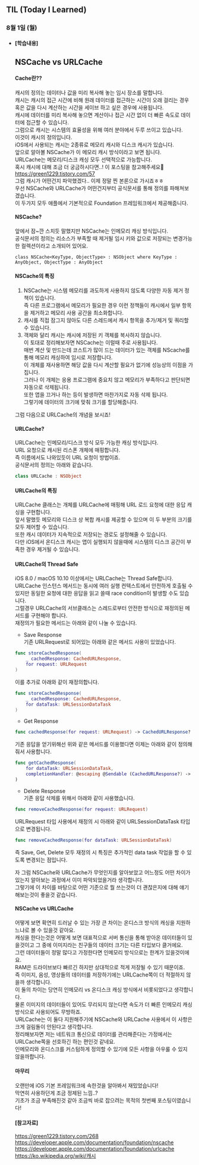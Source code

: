 ## TIL (Today I Learned)

### 8월 1일 (월)   

- #### [학습내용] 
  ## NSCache vs URLCache  
  #### Cache란??      
  캐시의 정의는 데이터나 값을 미리 복사해 놓는 임시 장소를 말합니다.  
  캐시는 캐시의 접근 시간에 비해 원래 데이터를 접근하는 시간이 오래 걸리는 경우 혹은 값을 다시 계산하는 시간을 세이브 하고 싶은 경우에 사용됩니다.   
  캐시에 데이터를 미리 복사해 놓으면 계산이나 접근 시간 없이 더 빠른 속도로 데이터에 접근할 수 있습니다.   
  그럼으로 캐시는 시스템의 효율성을 위해 여러 분야에서 두루 쓰이고 있습니다.   
  이것이 캐시의 정의입니다.   
  iOS에서 사용되는 캐시는 2종류로 메모리 캐시와 디스크 캐시가 있습니다.   
  앞으로 알아볼 NSCache가 이 메모리 캐시 방식이라고 보면 됩니다.    
  URLCache는 메모리/디스크 캐싱 모두 선택적으로 가능합니다.   
  혹시 캐시에 대해 조금 더 궁금하시다면..! 이 포스팅을 참고해주세요🙌   
  https://green1229.tistory.com/57   
  그럼 캐시가 어떤건지 파악했겠다.. 이제 정말 찐 본론으로 가시죠ㅎㅎ   
  우선 NSCache와 URLCache가 어떤건지부터 공식문서를 통해 정의를 파해쳐보겠습니다.   
  이 두가지 모두 애플에서 기본적으로 Foundation 프레임워크에서 제공해줍니다.  

  #### NSCache?   

  앞에서 잠~깐 스치듯 말했지만 NSCache는 인메모리 캐싱 방식입니다.   
  공식문서의 정의는 리소스가 부족할 때 제거될 임시 키와 값으로 저장되는 변경가능한 컬렉션이라고 소개되어 있어요.   
  ```swfit
  class NSCache<KeyType, ObjectType> : NSObject where KeyType : AnyObject, ObjectType : AnyObject
  ```


  #### NSCache의 특징   

   1. NSCache는 시스템 메모리를 과도하게 사용하지 않도록 다양한 자동 제거 정책이 있습니다.   
      즉 다른 프로그램에서 메모리가 필요한 경우 이런 정책들이 캐시에서 일부 항목을 제거하고 메모리 사용 공간을 최소화합니다.   
   2. 캐시를 직접 잠그지 않아도 다른 스레드에서 캐시 항목을 추가/제거 및 쿼리할 수 있습니다.   
   3. 객체와 달리 캐시는 캐시에 저장된 키 객체를 복사하지 않습니다.   
    이 토대로 정리해보자면 NSCache는 이럴때 주로 사용됩니다.   
    매번 계산 및 만드는데 코스트가 많이 드는 데이터가 있는 객체를 NScache를 통해 메모리 캐싱하여 임시로 저장합니다.   
    이 개체를 재사용하면 해당 값을 다시 계산할 필요가 없기에 성능상의 이점을 가집니다.   
    그러나 이 개체는 응용 프로그램에 중요치 않고 메모리가 부족하다고 판단되면 자동으로 삭제됩니다.   
    또한 앱을 끄거나 하는 등이 발생하면 마찬가지로 자동 삭제 됩니다.   
    그렇기에 데이터의 크기에 맞춰 크기를 할당해줍니다.   

  그럼 다음으로 URLCache의 개념을 보시죠!   

  #### URLCache?   

  URLCache는 인메모리/디스크 방식 모두 가능한 캐싱 방식입니다.   
  URL 요청으로 캐시된 리스폰 개체에 매핑합니다.   
  즉 이름에서도 나와있듯이 URL 요청이 방법이죠.   
  공식문서의 정의는 아래와 같습니다.   
  ```swift
  class URLCache : NSObject
  ```

  #### URLCache의 특징   

  URLCache 클래스는 개체를 URLCache에 매핑해 URL 로드 요청에 대한 응답 캐싱을 구현합니다.   
  앞서 말했듯 메모리와 디스크 상 복합 캐시를 제공할 수 있으며 이 두 부분의 크기를 모두 제어할 수 있습니다.   
  또한 캐시 데이터가 지속적으로 저장되는 경로도 설정해줄 수 있습니다.   
  다만 iOS에서 온디스크 캐시는 앱이 실행되지 않을때에 시스템의 디스크 공간이 부족한 경우 제거될 수 있습니다.   

  #### URLCache의 Thread Safe   

  iOS 8.0 / macOS 10.10 이상에서는 URLCache는 Thread Safe합니다.   
  URLCache 인스턴스 메서드는 동시에 여러 실행 컨텍스트에서 안전하게 호출될 수 있지만 동일한 요청에 대한 응답을 읽고 쓸때 race condition이 발생할 수도 있습니다.   
  그럴경우 URLCache의 서브클래스는 스레드로부터 안전한 방식으로 재정의된 메서드를 구현해야 합니다.   
  재정의가 필요한 메서드는 아래와 같이 나눌 수 있습니다.   

  - Save Response   
    기존 URLRequest로 되어있는 아래와 같은 메서드 사용이 있었습니다.   
  ```swift
  func storeCachedResponse(
      _ cachedResponse: CachedURLResponse,
      for request: URLRequest
  )
  ```
  이를 추가로 아래와 같이 재정의합니다.   
  ```swift
  func storeCachedResponse(
      _ cachedResponse: CachedURLResponse,
      for dataTask: URLSessionDataTask
  )
  ```
  - Get Response   
  ```swift
  func cachedResponse(for request: URLRequest) -> CachedURLResponse?
  ```
  기존 응답을 얻기위해선 위와 같은 메서드를 이용했다면 이제는 아래와 같이 정의해줘서 사용합니다.   
  ```swift
  func getCachedResponse(
      for dataTask: URLSessionDataTask,
      completionHandler: @escaping @Sendable (CachedURLResponse?) -> Void
  )
  ```
  - Delete Response   
    기존 응답 삭제를 위해서 아래와 같이 사용했습니다.   
  ```swift
  func removeCachedResponse(for request: URLRequest)
  ```
  URLRequest 타입 사용에서 재정의 시 아래와 같이 URLSessionDataTask 타입으로 변경됩니다.   
  ```swift
  func removeCachedResponse(for dataTask: URLSessionDataTask)
  ```
  즉 Save, Get, Delete 모두 재정의 시 특징은 추가적인 data task 작업을 할 수 있도록 변경되는 점입니다.  

  자 그럼 NSCache와 URLCache가 무엇인지를 알아보았고 어느정도 어떤 차이가 있는지 알아보는 과정에서 이미 파악되었을거라 생각합니다.   
  그렇기에 이 차이를 바탕으로 어떤 기준으로 뭘 쓰는것이 더 괜찮은지에 대해 얘기해보는것이 좋을것 같습니다.    

  #### NSCache vs URLCache   

  어떻게 보면 확연히 드러날 수 있는 가장 큰 차이는 온디스크 방식의 캐싱을 지원하느냐로 볼 수 있을것 같아요.   
  캐싱을 한다는것은 어떻게 보면 대표적으로 서버 통신을 통해 받아온 데이터들이 있을것이고 그 중에 이미지라는 친구들의 데이터 크기는 다른 타입보다 클거에요.   
  그런 데이터들이 정말 많다고 가정한다면 인메모리 방식으로는 한계가 있을것이에요.   
  RAM은 드라이브보다 빠르긴 하지만 상대적으로 적게 저장될 수 있기 때문이죠.   
  즉 이미지, 음성, 영상들의 데이터를 저장하기에는 URLCache쪽이 더 적절하지 않을까 생각합니다.   
  이 둘의 차이는 당연히 인메모리 vs 온디스크 캐싱 방식에서 비롯되었다고 생각합니다.   
  물론 이미지의 데이터들이 있어도 무리되지 않는다면 속도가 더 빠른 인메모리 캐싱 방식으로 사용되어도 무방하죠.   
  URLCache는 이 둘다 지원해주기에 NSCache와 URLCache 사용에서 이 사항은 크게 걸림돌이 안된다고 생각합니다.   
  정리해보자면 저는 네트워크 통신으로 데이터를 관리해준다는 가정에서는 URLCache쪽을 선호하긴 하는 편인것 같네요.   
  인메모리와 온디스크를 커스텀하게 정의할 수 있기에 모든 사항을 아우룰 수 있지 않을까합니다.   

  #### 마무리   

  오랜만에 iOS 기본 프레임워크에 속한것을 알아봐서 재밌었습니다!   
  막연히 사용하던게 조금 정제된 느낌..?   
  기초가 조금 부족해진것 같아 조금씩 바로 잡으려는 목적의 첫번째 포스팅이였습니다!   


  #### [참고자료]   
  https://green1229.tistory.com/268   
  https://developer.apple.com/documentation/foundation/nscache   
  https://developer.apple.com/documentation/foundation/urlcache   
  https://ko.wikipedia.org/wiki/캐시   

